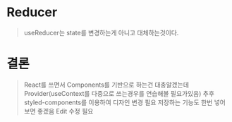 # Reducer
>useReducer는 state를 변경하는게 아니고 대체하는것이다.

# 결론
> React를 쓰면서 Components를 기반으로 하는건 대충알겠는데 
> Provider(useContext를 다중으로 쓰는경우를 연습해볼 필요가있음)
> 추후 styled-components를 이용하여 디자인 변경 필요
> 저장하는 기능도 한번 넣어보면 좋겠음
> Edit 수정 필요